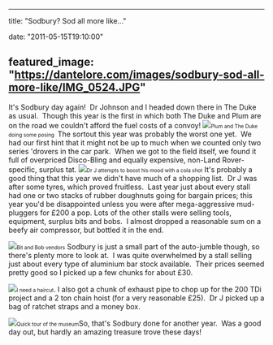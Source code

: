 
---
title: "Sodbury? Sod all more like..."

date: "2011-05-15T19:10:00"

featured_image: "https://dantelore.com/images/sodbury-sod-all-more-like/IMG_0524.JPG"
---


It's Sodbury day again!  Dr Johnson and I headed down there in The Duke as usual.  Though this year is the first in which both The Duke and Plum are on the road we couldn't afford the fuel costs of a convoy! 
<a href="http://2.bp.blogspot.com/-cijhK5zsL60/TdAc5RWvUNI/AAAAAAAACSc/Xo1Vnpi4sL0/s1600/IMG_0524.JPG"><img src="https://dantelore.com/images/sodbury-sod-all-more-like/IMG_0524.JPG"/></a><span style="font-size: x-small;">Plum and The Duke doing some posing </span>
The sortout this year was probably the worst one yet.  We had our first hint that it might not be up to much when we counted only two series 'drovers in the car park.  When we got to the field itself, we found it full of overpriced Disco-Bling and equally expensive, non-Land Rover-specific, surplus tat.
<a href="http://3.bp.blogspot.com/-9TSJTGxp4mQ/TdAc7JzElSI/AAAAAAAACSg/s1FrQG8Zxl8/s1600/IMG_0525.JPG"><img src="https://dantelore.com/images/sodbury-sod-all-more-like/IMG_0525.JPG"/></a><span style="font-size: x-small;">Dr J attempts to boost his mood with a cola shot</span>
It's probably a good thing that this year we didn't have much of a shopping list.  Dr J was after some tyres, which proved fruitless.  Last year just about every stall had one or two stacks of rubber doughnuts going for bargain prices; this year you'd be disappointed unless you were after mega-aggressive mud-pluggers for £200 a pop. Lots of the other stalls were selling tools, equipment, surplus bits and bobs.  I almost dropped a reasonable sum on a beefy air compressor, but bottled it in the end.

<a href="http://2.bp.blogspot.com/-OStzdoUbmrA/TdAc-gLmz2I/AAAAAAAACSk/kZ3MFxv7IKQ/s1600/IMG_0526.JPG"><img src="https://dantelore.com/images/sodbury-sod-all-more-like/IMG_0526.JPG"/></a><span style="font-size: x-small;">Bit and Bob vendors</span>
Sodbury is just a small part of the auto-jumble though, so there's plenty more to look at.  I was quite overwhelmed by a stall selling just about every type of aluminium bar stock available.  Their prices seemed pretty good so I picked up a few chunks for about £30.

<a href="http://1.bp.blogspot.com/-OeCZ9Epw_-s/TdAc_rVXbQI/AAAAAAAACSo/cS_6pFz5TGc/s1600/IMG_0530.JPG"><img src="https://dantelore.com/images/sodbury-sod-all-more-like/IMG_0530.JPG"/></a><span style="font-size: x-small;">I need a haircut</span>.
I also got a chunk of exhaust pipe to chop up for the 200 TDi project and a 2 ton chain hoist (for a very reasonable £25).  Dr J picked up a bag of ratchet straps and a money box.

<a href="http://4.bp.blogspot.com/-3REzR9rNxhs/TdAdBYDml3I/AAAAAAAACSs/7nonAtQ8-Ng/s1600/IMG_0536.JPG"><img src="https://dantelore.com/images/sodbury-sod-all-more-like/IMG_0536.JPG"/></a><span style="font-size: x-small;">Quick tour of the museum</span>﻿So, that's Sodbury done for another year.  Was a good day out, but hardly an amazing treasure trove these days!